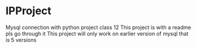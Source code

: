 # IPProject
Mysql connection with python project class 12
This project is with a readme pls go through it 
This project will only work on earlier version of mysql that is 
5 versions 

